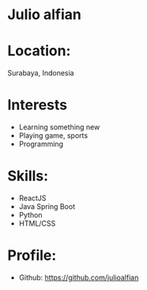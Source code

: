 # Julio alfian

# Location:
Surabaya, Indonesia

# Interests

- Learning something new
- Playing game, sports
- Programming

# Skills:
* ReactJS 
* Java Spring Boot
* Python
* HTML/CSS

# Profile:
* Github: https://github.com/julioalfian